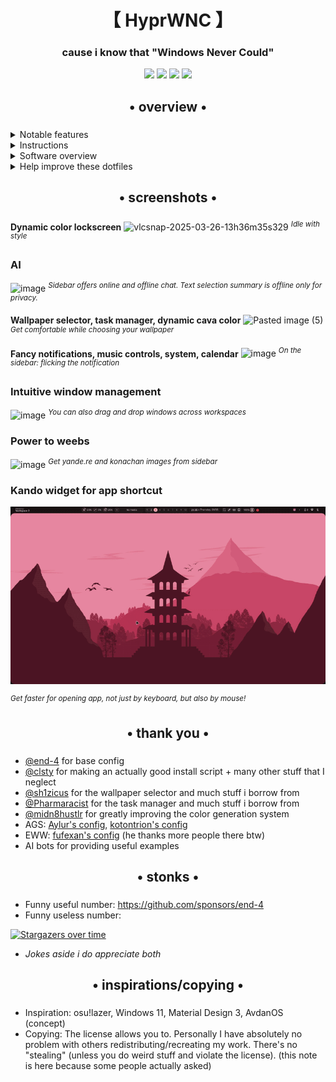 <div align="center">
    <h1>【 HyprWNC 】</h1>
    <h3>cause i know that "Windows Never Could"</h3>
</div>

<div align="center"> 

![](https://img.shields.io/github/last-commit/Satoxyan/dots-hyprland-fork?&style=for-the-badge&color=FFB1C8&logoColor=D9E0EE&labelColor=292324)
![](https://img.shields.io/github/stars/Satoxyan/dots-hyprland-fork?style=for-the-badge&logo=andela&color=FFB686&logoColor=D9E0EE&labelColor=292324)
[![](https://img.shields.io/github/repo-size/Satoxyan/dots-hyprland-fork?color=CAC992&label=SIZE&logo=googledrive&style=for-the-badge&logoColor=D9E0EE&labelColor=292324)](https://github.com/end-4/hyprland)
![](https://img.shields.io/badge/issues-skill-green?style=for-the-badge&color=CCE8E9&logoColor=D9E0EE&labelColor=292324) 
</a>

</div>

<div align="center">
    <h2>• overview •</h2>
    <h3></h3>
</div>


 <details> 
  <summary>Notable features</summary>
     
  - **Overview**: Shows open apps. Type to search/calculate/run
  - **AI**: Gemini, Ollama models and more with configuration
  - **Autogenerated colors**: Accessible and beautiful Material colors based on wallpaper
  - **Transparent installation**: Every command is shown before it's run
</details>
<details> 
  <summary>Instructions</summary>

   - **Prerequisite**: Your system works. That's it. You don't have to reinstall your system!
   - **Automatic**, but guided and transparent, installation for Arch(-based) Linux:
   ```bash
   bash <(curl -s "https://raw.githubusercontent.com/Satoxyan/HyprWNC/refs/heads/main/setup.sh")
   ```
   - **Manual** installation, other distros and more:
     - See the [Wiki](https://end-4.github.io/dots-hyprland-wiki/en/i-i/01setup/)
     - (_Available in: English, Vietnamese, and Simplified Chinese. Translations are welcome._)
    
   - **Default keybinds**: Parts similar to Windows and GNOME. Hit Super+/ for a list.
     <details> 
       <summary>Here's an image, just in case...</summary>
    
       ![image](https://github.com/user-attachments/assets/dff2f842-5458-4f5a-89ec-3979095574de)

     </details>

</details>

<details>
  <summary>Software overview</summary>


  | Software | Purpose |
  | ------------- | ------------- |
  | [Hyprland](https://github.com/hyprwm/hyprland) | The compositor (for noobs, you can just call it a window manager) |
  | [AGS](https://github.com/Aylur/ags) | A GTK widget system, responsible for the status bar, sidebars, etc. |
  | [Fuzzel](https://mark.stosberg.com/fuzzel-a-great-dmenu-and-rofi-altenrative-for-wayland/) | For clipboard and emoji picker |


  - For a more comprehensive list of dependencies, see [scriptdata/dependencies.conf](https://github.com/end-4/dots-hyprland/blob/main/scriptdata/dependencies.conf)
</details>

<details> 
  <summary>Help improve these dotfiles</summary>

<<<<<<< HEAD
   - Try the Quickshell-powered version at [`ii-qs` branch](https://github.com/end-4/dots-hyprland/tree/ii-qs) - It comes with major improvements, and you're free to make suggestions 👉 [#1276](https://github.com/end-4/dots-hyprland/pull/1276)
=======
   - New: Try the Quickshell-powered version at [`ii-qs` branch](https://github.com/end-4/dots-hyprland/tree/ii-qs) - It comes with major improvements, and you're free to make suggestions 👉 [#1276](https://github.com/end-4/dots-hyprland/pull/1276)
>>>>>>> e08230cf (readme: more emphasis on new quickshell version and less on reporting issues with ags version)
   
</details>

<div align="center">
    <h2>• screenshots •</h2>
    <h3></h3>
</div>

**Dynamic color lockscreen**
![vlcsnap-2025-03-26-13h36m35s329](https://github.com/user-attachments/assets/c5244219-538d-4d43-a895-998f54764f39)
_<sup>Idle with style</sup>_

### AI
![image](https://github.com/user-attachments/assets/9d7af13f-89ef-470d-ba78-d2288b79cf60)
_<sup>Sidebar offers online and offline chat. Text selection summary is offline only for privacy.</sup>_

**Wallpaper selector, task manager, dynamic cava color**
![Pasted image (5)](https://github.com/user-attachments/assets/bb3524cb-2014-4079-a3f7-a786e714f428)
_<sup>Get comfortable while choosing your wallpaper</sup>_

**Fancy notifications, music controls, system, calendar**
![image](https://github.com/end-4/dots-hyprland/assets/97237370/406b72b6-fa38-4f0d-a6c4-4d7d5d5ddcb7)
_<sup>On the sidebar: flicking the notification</sup>_

### Intuitive window management
![image](https://github.com/user-attachments/assets/02983b9b-79ba-4c25-8717-90bef2357ae5)
_<sup>You can also drag and drop windows across workspaces</sup>_

### Power to weebs
![image](https://github.com/user-attachments/assets/bbb332ec-962a-4e88-a95b-486d0bd8ce76)
_<sup>Get yande.re and konachan images from sidebar</sup>_

### Kando widget for app shortcut
<p align="center">
  <img src="assets/sample.gif" width="1200">
</p>

_<sup>Get faster for opening app, not just by keyboard, but also by mouse!</sup>_

<div align="center">
    <h2>• thank you •</h2>
    <h3></h3>
</div>

 - [@end-4](https://github.com/end-4) for base config
 - [@clsty](https://github.com/clsty) for making an actually good install script + many other stuff that I neglect
 - [@sh1zicus](https://github.com/sh1zicus) for the wallpaper selector and much stuff i borrow from
 - [@Pharmaracist](https://github.com/Pharmaracist) for the task manager and much stuff i borrow from
 - [@midn8hustlr](https://github.com/midn8hustlr) for greatly improving the color generation system
 - AGS: [Aylur's config](https://github.com/Aylur/dotfiles/tree/ags-pre-ts), [kotontrion's config](https://github.com/kotontrion/dotfiles)
 - EWW: [fufexan's config](https://github.com/fufexan/dotfiles) (he thanks more people there btw)
 - AI bots for providing useful examples

<div align="center">
    <h2>• stonks •</h2>
    <h3></h3>
</div>

- Funny useful number: https://github.com/sponsors/end-4
- Funny useless number:

[![Stargazers over time](https://starchart.cc/end-4/dots-hyprland.svg?variant=adaptive)](https://starchart.cc/end-4/dots-hyprland)

- *Jokes aside i do appreciate both*


<div align="center">
    <h2>• inspirations/copying •</h2>
    <h3></h3>
</div>

 - Inspiration: osu!lazer, Windows 11, Material Design 3, AvdanOS (concept)
 - Copying: The license allows you to. Personally I have absolutely no problem with others redistributing/recreating my work. There's no "stealing" (unless you do weird stuff and violate the license). (this note is here because some people actually asked)

